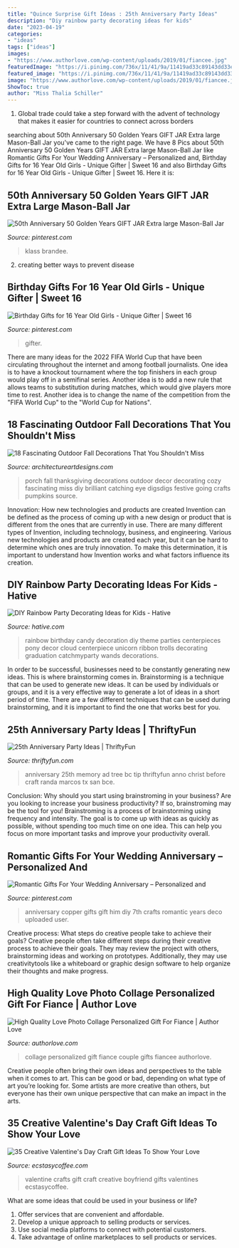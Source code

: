 ```yaml
---
title: "Quince Surprise Gift Ideas : 25th Anniversary Party Ideas"
description: "Diy rainbow party decorating ideas for kids"
date: "2023-04-19"
categories:
- "ideas"
tags: ["ideas"]
images:
- "https://www.authorlove.com/wp-content/uploads/2019/01/fiancee.jpg"
featuredImage: "https://i.pinimg.com/736x/11/41/9a/11419ad33c89143dd33e4424946ea3f2.jpg"
featured_image: "https://i.pinimg.com/736x/11/41/9a/11419ad33c89143dd33e4424946ea3f2.jpg"
image: "https://www.authorlove.com/wp-content/uploads/2019/01/fiancee.jpg"
ShowToc: true
author: "Miss Thalia Schiller"
---
```



1. Global trade could take a step forward with the advent of technology that makes it easier for countries to connect across borders 

	

		
searching about 50th Anniversary 50 Golden Years GIFT JAR Extra large Mason-Ball Jar you've came to the right page. We have 8 Pics about 50th Anniversary 50 Golden Years GIFT JAR Extra large Mason-Ball Jar like Romantic Gifts For Your Wedding Anniversary – Personalized and, Birthday Gifts for 16 Year Old Girls - Unique Gifter | Sweet 16 and also Birthday Gifts for 16 Year Old Girls - Unique Gifter | Sweet 16. Here it is:
		
    
## 50th Anniversary 50 Golden Years GIFT JAR Extra Large Mason-Ball Jar

<img loading=lazy src="https://i.pinimg.com/736x/03/b8/19/03b819bce3d0c699148282fec832028b.jpg" onerror="this.onerror=null;this.src='https://tse3.mm.bing.net/th?id=OIP.5nCsHVYrIuxm1c63To_HwgHaJ3&amp;pid=15.1';" alt="50th Anniversary 50 Golden Years GIFT JAR Extra large Mason-Ball Jar">

_Source: pinterest.com_

>klass brandee. 

	

2. creating better ways to prevent disease 

    
## Birthday Gifts For 16 Year Old Girls - Unique Gifter | Sweet 16

<img loading=lazy src="https://i.pinimg.com/736x/11/41/9a/11419ad33c89143dd33e4424946ea3f2.jpg" onerror="this.onerror=null;this.src='https://tse3.mm.bing.net/th?id=OIP.Se3Z8Xioh74z36WBe1-G7AHaO0&amp;pid=15.1';" alt="Birthday Gifts for 16 Year Old Girls - Unique Gifter | Sweet 16">

_Source: pinterest.com_

>gifter. 

	

There are many ideas for the 2022 FIFA World Cup that have been circulating throughout the internet and among football journalists. One idea is to have a knockout tournament where the top finishers in each group would play off in a semifinal series. Another idea is to add a new rule that allows teams to substitution during matches, which would give players more time to rest. Another idea is to change the name of the competition from the "FIFA World Cup" to the "World Cup for Nations".

    
## 18 Fascinating Outdoor Fall Decorations That You Shouldn&#039;t Miss

<img loading=lazy src="http://www.architectureartdesigns.com/wp-content/uploads/2016/09/16-8-630x840.jpg" onerror="this.onerror=null;this.src='https://tse3.mm.bing.net/th?id=OIP.g0uLUNIVtp_CEWQ0kYEgsQHaJ4&amp;pid=15.1';" alt="18 Fascinating Outdoor Fall Decorations That You Shouldn&#039;t Miss">

_Source: architectureartdesigns.com_

>porch fall thanksgiving decorations outdoor decor decorating cozy fascinating miss diy brilliant catching eye digsdigs festive going crafts pumpkins source. 

	

Innovation: How new technologies and products are created
Invention can be defined as the process of coming up with a new design or product that is different from the ones that are currently in use. There are many different types of Invention, including technology, business, and engineering. 
 Various new technologies and products are created each year, but it can be hard to determine which ones are truly innovation. To make this determination, it is important to understand how Invention works and what factors influence its creation.

    
## DIY Rainbow Party Decorating Ideas For Kids - Hative

<img loading=lazy src="https://hative.com/wp-content/uploads/2014/11/diy-rainbow-party-decorating-ideas/4-candy-decoration.jpg" onerror="this.onerror=null;this.src='https://tse2.mm.bing.net/th?id=OIP.GfTxgQhCKywEmuWykiSTCAHaLG&amp;pid=15.1';" alt="DIY Rainbow Party Decorating Ideas for Kids - Hative">

_Source: hative.com_

>rainbow birthday candy decoration diy theme parties centerpieces pony decor cloud centerpiece unicorn ribbon trolls decorating graduation catchmyparty wands decorations. 

	

In order to be successful, businesses need to be constantly generating new ideas. This is where brainstorming comes in. Brainstorming is a technique that can be used to generate new ideas. It can be used by individuals or groups, and it is a very effective way to generate a lot of ideas in a short period of time. There are a few different techniques that can be used during brainstorming, and it is important to find the one that works best for you.

    
## 25th Anniversary Party Ideas | ThriftyFun

<img loading=lazy src="https://img.thrfun.com/img/003/237/memorytree2_l.jpg" onerror="this.onerror=null;this.src='https://tse4.mm.bing.net/th?id=OIP.J5vKZ4D_9nKikcJH1wBDrgHaKu&amp;pid=15.1';" alt="25th Anniversary Party Ideas | ThriftyFun">

_Source: thriftyfun.com_

>anniversary 25th memory ad tree bc tip thriftyfun anno christ before craft randa marcos tx san bce. 

	

Conclusion: Why should you start using brainstroming in your business?
Are you looking to increase your business productivity? If so, brainstroming may be the tool for you! Brainstroming is a process of brainstorming using frequency and intensity. The goal is to come up with ideas as quickly as possible, without spending too much time on one idea. This can help you focus on more important tasks and improve your productivity overall.

    
## Romantic Gifts For Your Wedding Anniversary – Personalized And

<img loading=lazy src="https://i.pinimg.com/736x/ed/08/7c/ed087cdaa7e4c1cfa3ad9c0ae5983bfe.jpg" onerror="this.onerror=null;this.src='https://tse4.mm.bing.net/th?id=OIP.zCm9D7Xmb862D84rzatgVAHaNK&amp;pid=15.1';" alt="Romantic Gifts For Your Wedding Anniversary – Personalized and">

_Source: pinterest.com_

>anniversary copper gifts gift him diy 7th crafts romantic years deco uploaded user. 

	

Creative process: What steps do creative people take to achieve their goals?
Creative people often take different steps during their creative process to achieve their goals. They may review the project with others, brainstorming ideas and working on prototypes. Additionally, they may use creativitytools like a whiteboard or graphic design software to help organize their thoughts and make progress.

    
## High Quality Love Photo Collage Personalized Gift For Fiance | Author Love

<img loading=lazy src="https://www.authorlove.com/wp-content/uploads/2019/01/fiancee.jpg" onerror="this.onerror=null;this.src='https://tse1.mm.bing.net/th?id=OIP.ArJsgq7104omEBTONvyj4AHaKe&amp;pid=15.1';" alt="High Quality Love Photo Collage Personalized Gift For Fiance | Author Love">

_Source: authorlove.com_

>collage personalized gift fiance couple gifts fiancee authorlove. 

	

Creative people often bring their own ideas and perspectives to the table when it comes to art. This can be good or bad, depending on what type of art you’re looking for. Some artists are more creative than others, but everyone has their own unique perspective that can make an impact in the arts.

    
## 35 Creative Valentine&#039;s Day Craft Gift Ideas To Show Your Love

<img loading=lazy src="https://i0.wp.com/www.ecstasycoffee.com/wp-content/uploads/2016/12/Crafts-for-gifts-in-Valentine-Day.jpg?resize=500%2C748" onerror="this.onerror=null;this.src='https://tse3.mm.bing.net/th?id=OIP.2KX1S_8aUF6uksX3oB352gHaLF&amp;pid=15.1';" alt="35 Creative Valentine&#039;s Day Craft Gift Ideas To Show Your Love">

_Source: ecstasycoffee.com_

>valentine crafts gift craft creative boyfriend gifts valentines ecstasycoffee. 

	

What are some ideas that could be used in your business or life?
1. Offer services that are convenient and affordable.
2. Develop a unique approach to selling products or services.
3. Use social media platforms to connect with potential customers. 
4. Take advantage of online marketplaces to sell products or services.

